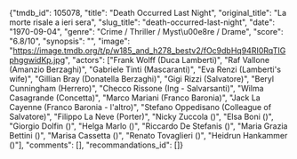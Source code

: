 {"tmdb_id": 105078, "title": "Death Occurred Last Night", "original_title": "La morte risale a ieri sera", "slug_title": "death-occurred-last-night", "date": "1970-09-04", "genre": "Crime / Thriller / Myst\u00e8re / Drame", "score": "6.8/10", "synopsis": "", "image": "https://image.tmdb.org/t/p/w185_and_h278_bestv2/fOc9dbHq94RI0RqTIGphggwidKp.jpg", "actors": ["Frank Wolff (Duca Lamberti)", "Raf Vallone (Amanzio Berzaghi)", "Gabriele Tinti (Mascaranti)", "Eva Renzi (Lamberti's wife)", "Gillian Bray (Donatella Berzaghi)", "Gigi Rizzi (Salvatore)", "Beryl Cunningham (Herrero)", "Checco Rissone (Ing - Salvarsanti)", "Wilma Casagrande (Concetta)", "Marco Mariani (Franco Baronia)", "Jack La Cayenne (Franco Baronia - l'altro)", "Stefano Oppedisano (Colleague of Salvatore)", "Filippo La Neve (Porter)", "Nicky Zuccola ()", "Elsa Boni ()", "Giorgio Dolfin ()", "Helga Marlo ()", "Riccardo De Stefanis ()", "Maria Grazia Bettini ()", "Marisa Cassetta ()", "Renato Tovaglieri ()", "Heidrun Hankammer ()"], "comments": [], "recommandations_id": []}